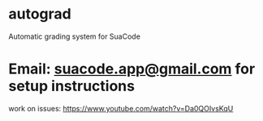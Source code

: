 # autograd
Automatic grading system for SuaCode   
# Email: suacode.app@gmail.com for setup instructions    
work on issues: https://www.youtube.com/watch?v=Da0QOIvsKqU
